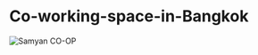 # Co-working-space-in-Bangkok
![Samyan CO-OP](https://github.com/user-attachments/assets/6cc57436-0043-4ded-be26-6f123e6ce82f)
